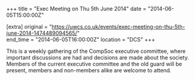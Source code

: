 +++
title = "Exec Meeting on Thu 5th June 2014"
date = "2014-06-05T15:00:00Z"

[extra]
original = "https://uwcs.co.uk/events/exec-meeting-on-thu-5th-june-2014-1474489094565/"    
end_time = "2014-06-05T16:00:00Z"
location = "DCS"
+++

This is a weekly gathering of the CompSoc executive committee, where important discussions are had and decisions are made about the society. Members of the current executive committee and the old guard will be present, members and non-members alike are welcome to attend.

